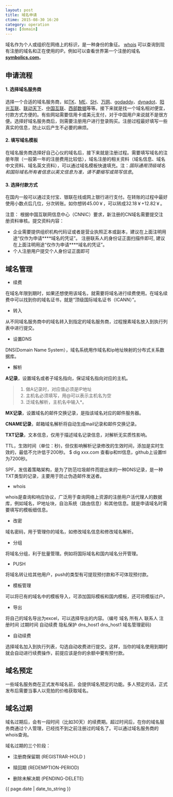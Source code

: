 ```yaml
---
layout: post
title: 域名申请
ctime: 2015-08-30 16:20
category: operation
tags: [domain]
---
```


域名作为个人或组织在网络上的标识，是一种身份的象征。
[whois](http://www.whois-search.com/) 可以查询到现有注册的域名和正在使用的IP。例如可以查看世界第一个注册的域名[**symbolics.com**](http://www.whois-search.com/whois/symbolics.com)。


## 申请流程

#### 1. 选择域名服务商 ####

选择一个合适的域名服务商，如[TK](http://my.dot.tk)、[ME](http://me.me)、[SH](http://www.nic.sh)、[万网](http://www.net.cn)、[godaddy](http://www.godaddy)、[dynadot](http://www.dynadot.com/)、[阳光互联](http://sundns.com/)、[联动天下](http://www.72e.net/)、[中国互联](http://www.163ns.com/)、[西部数据](http://www.west263.com)等等。接下来就是找一个域名相对便宜，付款方式方便的。有些网站需要信用卡或美元支付，对于中国用户来说就不是很方便。选择好域名服务商后，则需要注册用户进行登录购买。注册过程最好填写一些真实的信息，防止以后产生不必要的麻烦。
	
#### 2. 填写域名模板 ####

在域名服务商选择好自己心仪的域名后，接下来就是注册过程。需要填写域名的注册年限（一般第一年的注册费用比较低），域名注册的相关资料（域名信息、域名中文资料、域名英文资料），可以通过域名模板快速填充。注：_国际通用顶级域名和国际域名所有者信息以英文信息为准，请不要缩写或简写信息_。

#### 3. 选择付款方式 ####

在国内一般可以通过支付宝、银联在线或网上银行进行支付。在转账的过程中最好使用小数点后几位，分次转账。如你想转45.00￥，可以转成32.18￥+12.82￥。

注意：
根据中国互联网信息中心（CNNIC）要求，新注册的CN域名需要提交注册资料审核。提交资料内容：  

* 企业需要提供组织机构代码证或者是营业执照正本或副本，建议在上面注明用途“仅作为申请\*\*\*\*域名的凭证”。 注册联系人的身份证正面扫描件即可, 建议在上面注明用途“仅作为申请\*\*\*\*域名的凭证”。
* 个人注册用户提交个人身份证正面即可 

## 域名管理

+ 续费 
 
在域名年限到期时，如果还想使用该域名，就需要将域名进行续费使用。在域名续费中可以找到你的域名证书，就是“顶级国际域名证书（ICANN）”。
	
+ 转入
  
从不同域名服务商中的域名转入到指定的域名服务商，过程搜素域名放入到执行列表中进行提交。
	
+ 设置DNS

DNS(Domain Name System），域名系统用作域名和ip地址映射的分布式关系数据库。
	
+ 解析
  
__A记录__，设置域名或者子域名指向，保证域名指向对应的主机。
  > 1. 做A记录时，对应值必须是IP地址  
  > 2. 主机名必须填写，用@可以表示主机名为空  
  > 3. 泛域名解析，主机名中输入\*。

**MX记录**，设置域名的邮件交换记录，是指该域名对应的邮件服务器。

__CNAME记录__，邮箱域名解析将自动生成mail记录和邮件交换记录。

__TXT记录__，文本信息，仅用于描述域名记录信息，对解析无实质性影响。  

TTL，生效时间（单位：秒)，但仅影响解析记录修改的生效时间，添加是实时生效的，最低不允许低于200秒。
    $ dig xxx.com
查看ip和ttl信息，github上设置ttl为7200秒。

SPF，发信着策略架构，是为了防范垃圾邮件而提出来的一种DNS记录，是一种TXT类型的记录，主要用于防止伪造邮件发送者。  

+ whois  

whois是查询和响应协议，广泛用于查询网络上资源的注册用户活代理人的数据库，例如域名，IP地址块，自治系统（路由信息）和其他信息。就是申请域名时需要填写的模板细信息。

+ 改密  

域名密码，用于管理你的域名，如修改域名信息和修改域名解析。

+ 分组  

将域名分组，利于批量管理。例如将国际域名和国内域名分开管理。

+ PUSH 

将域名转让给其他用户，push的类型有可提现预付款和不可体现预付款。

+ 模板管理  

可以将已有的域名中的模板导入，可添加国际模板和国内模板，还可将模版过户。

+ 导出  

将自己的域名导出为excel，可以选择导出的内容。（编号	域名	所有人	联系人	注册时间	过期时间	自动续费	隐私保护	dns\_host1	dns\_host1	域名管理密码) 

+ 自动续费

选择域名加入到执行列表，勾选自动收费进行提交。这样，当你的域名使用到期时就会自动进行续费操作，前提应该是你的余额中要有预付款。

## 域名预定

一些域名服务商在正式发布域名前，会提供域名预定的功能。多人预定的话，正式发布后需要当事人以竞拍的价格获取域名。

## 域名过期

域名过期后，会有一段时间（比如30天）的续费期。超过时间后，在你的域名服务商通过个人管理，已经找不到之前注册过的域名了。可以通过域名服务商的whois查询。

域名过期的三个阶段：

* 注册商保留期 (REGISTRAR-HOLD )

* 赎回期 (REDEMPTION-PERIOD)

* 删除未解决期 (PENDING-DELETE)

{{ page.date | date_to_string }}
